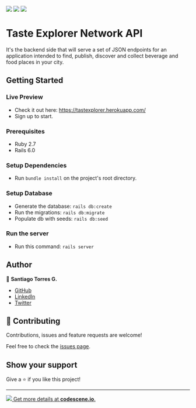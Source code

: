 ![](https://img.shields.io/badge/Ruby-2.7.0-red)
![](https://img.shields.io/badge/Rails-6.0.2.1-red?style=flat-square)
![](https://img.shields.io/badge/DB-Postgresql-blue?style=flat-square)

# Taste Explorer Network API

It's the backend side that will serve a set of JSON endpoints for an application intended to find, publish, discover and collect beverage and food places in your city.

## Getting Started

### Live Preview
* Check it out here: https://tastexplorer.herokuapp.com/
* Sign up to start.

### Prerequisites
* Ruby 2.7
* Rails 6.0

### Setup Dependencies
* Run `bundle install` on the project's root directory.
### Setup Database
* Generate the database: `rails db:create`
* Run the migrations: `rails db:migrate`
* Populate db with seeds: `rails db:seed`

### Run the server
* Run this command: `rails server`

## Author

👤 **Santiago Torres G.**

* [GitHub](https://github.com/stiakov)
* [LinkedIn](https://www.linkedin.com/in/stiakov/)
* [Twitter](https://twitter.com/st_iakov)

## 🤝 Contributing

Contributions, issues and feature requests are welcome!

Feel free to check the [issues page](issues/).

## Show your support

Give a ⭐️ if you like this project!

---

[![](https://codescene.io/projects/6628/status.svg) Get more details at **codescene.io**.](https://codescene.io/projects/6628/jobs/latest-successful/results)
